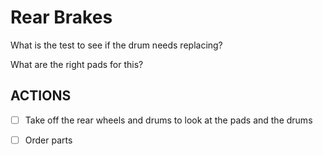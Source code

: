 # Rear Brakes

What is the test to see if the drum needs replacing?

What are the right pads for this?

## ACTIONS

- [ ] Take off the rear wheels and drums to look at the pads and the drums
- [ ] Order parts

